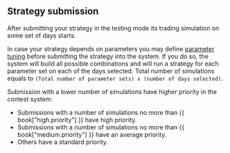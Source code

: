 ##  Strategy submission

After submitting your strategy in the testing mode its trading simulation on some set of days starts.

In case your strategy depends on parameters you may define [parameter tuning](params.md) before submitting the strategy into the system.
If you do so, the system will build all possible combinations and will run a strategy for each parameter set on each of the days selected.
Total number of simulations equals to `(Total number of parameter sets) x (number of days selected)`.

Submission with a lower number of simulations have higher priority in the contest system:

- Submissions with a number of simulations no more than {{ book["high.priority"] }} have high priority.
- Submissions with a number of simulations no more than {{ book["medium.priority"] }} have an average priority.
- Others have a standard priority.
